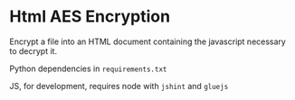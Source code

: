 Html AES Encryption
===============

Encrypt a file into an HTML document containing the javascript necessary to decrypt it.


Python dependencies in `requirements.txt`

JS, for development, requires node with `jshint` and `gluejs`